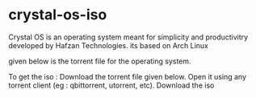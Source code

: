 # crystal-os-iso

Crystal OS is an operating system meant for simplicity and productivitry developed by Hafzan Technologies.
its based on Arch Linux

given below is the torrent file for the operating system.

To get the iso :
Download the torrent file given below.
 Open it using any torrent client (eg : qbittorrent, utorrent, etc).
 Download the iso
